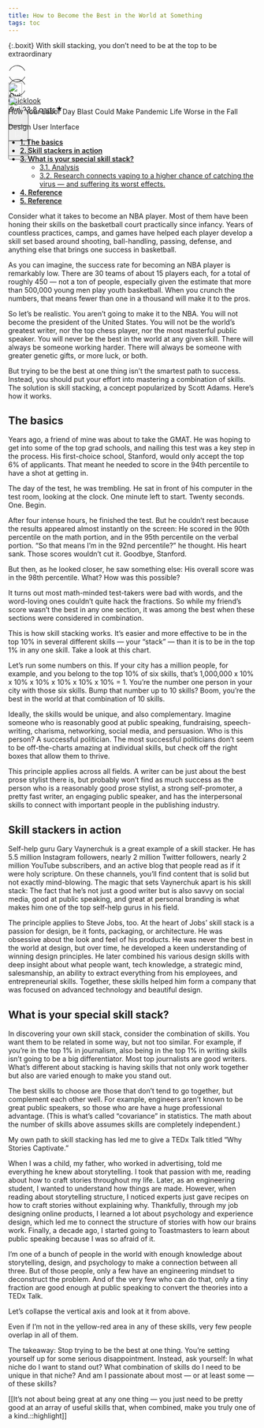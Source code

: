 ```yaml
---
title: How to Become the Best in the World at Something
tags: toc
---
```


{:.boxit}
With skill stacking, you don’t need to be at the top to be extraordinary

<div class="ijk"><div class="ntt fb ik il im" style="height: 28px;"><div class="o ntt"><div><a href="https://quicklook.netlify.app/about/" rel="noopener"><div class="ce in io"><div class="ip ntt fa o p gnn iq ir is it iu eg"><svg width="36" height="36" viewBox="0 0 36 36"><path fill-rule="evenodd" clip-rule="evenodd" d="M18 1.87c-6.63 0-12.4 4.14-15.21 10.21L2 11.71C4.94 5.37 11 1 18 1s13.06 4.37 16 10.71l-.79.37C30.4 6.01 24.63 1.88 18 1.88zM2.79 23.92c2.81 6.07 8.58 10.2 15.21 10.2 6.63 0 12.4-4.13 15.21-10.2l.79.37C31.06 30.63 25 35 18 35S4.94 30.63 2 24.29l.79-.37z"></path></svg></div><img alt="Quicklook" class="amm dpp io in" src="https://avatars0.githubusercontent.com/u/68094278?v=4?crop=0.525xw:1xh;center,top&resize=640:*" width="28" height="28" style="margin-top: 0px;"></div></a></div><div class="iv ab ntt"><div class="ntt"><div style="flex:1; align-self: center;"><span class="crr cs cb cc fgg"><a href="https://quicklook.netlify.app/about/" class="" rel="noopener" style="background-image: none;"><h10 class="crr cs cb cc gjj">Quicklook</h10></a></span></div></div><span class="crr cs cb cc gh" style="align-self: center;"><a class="" rel="noopener" href="https://quicklook.netlify.app/posts/toc" style="background-image: none;"><h10 class="crr cs cb cc gh"><span class="iw"></span>Jun 23<span class="ix gh">·</span>8 parts<svg class="iy iz ja" width="15" height="15" viewBox="0 0 15 15"><path d="M7.44 2.32c.03-.1.09-.1.12 0l1.2 3.53a.29.29 0 0 0 .26.2h3.88c.11 0 .13.04.04.1L9.8 8.33a.27.27 0 0 0-.1.29l1.2 3.53c.03.1-.01.13-.1.07l-3.14-2.18a.3.3 0 0 0-.32 0L4.2 12.22c-.1.06-.14.03-.1-.07l1.2-3.53a.27.27 0 0 0-.1-.3L2.06 6.16c-.1-.06-.07-.12.03-.12h3.89a.29.29 0 0 0 .26-.19l1.2-3.52z"></path></svg></h10></a></span></div></div><div class="ntt jb jc jd je jf jg jh ji ex" style="align-self: center;"><div class="ntt o"><div class="jj amm"><div class="by" aria-hidden="false"><button class="boo ch ax ay az ba bb bcc bdd be dl dm bh dn do"><svg width="25" height="25" class="q"><g fill-rule="evenodd"><path d="M15.6 5a.42.42 0 0 0 .17-.3.42.42 0 0 0-.12-.33l-2.8-2.79a.5.5 0 0 0-.7 0l-2.8 2.8a.4.4 0 0 0-.1.32c0 .12.07.23.16.3h.02a.45.45 0 0 0 .57-.04l2-2V10c0 .28.23.5.5.5s.5-.22.5-.5V2.93l2.02 2.02c.08.07.18.12.3.13.11.01.21-.02.3-.08v.01"></path><path d="M18 7h-1.5a.5.5 0 0 0 0 1h1.6c.5 0 .9.4.9.9v10.2c0 .5-.4.9-.9.9H6.9a.9.9 0 0 1-.9-.9V8.9c0-.5.4-.9.9-.9h1.6a.5.5 0 0 0 .35-.15A.5.5 0 0 0 9 7.5a.5.5 0 0 0-.15-.35A.5.5 0 0 0 8.5 7H7a2 2 0 0 0-2 2v10c0 1.1.9 2 2 2h11a2 2 0 0 0 2-2V9a2 2 0 0 0-2-2"></path></g></svg></button></div></div><div class="jk amm"><div><div class="iy"><div><div class="by" role="tooltip" aria-hidden="false" aria-describedby="1" aria-labelledby="1"><button class="boo ch ax ay az ba bb bcc bdd be dl dm bh dn do" onclick="tocContainer()"><svg width="25" height="25" viewBox="0 0 25 25"><path d="M19 6a2 2 0 0 0-2-2H8a2 2 0 0 0-2 2v14.66h.01c.01.1.05.2.12.28a.5.5 0 0 0 .7.03l5.67-4.12 5.66 4.13a.5.5 0 0 0 .71-.03.5.5 0 0 0 .12-.29H19V6zm-6.84 9.97L7 19.64V6a1 1 0 0 1 1-1h9a1 1 0 0 1 1 1v13.64l-5.16-3.67a.49.49 0 0 0-.68 0z" fill-rule="evenodd"></path></svg></button></div></div></div></div></div><div class="jl amm ag"><div class="by" aria-hidden="false"><div class="by" aria-hidden="false"><div class="amm bk bee"><button class="boo ch ax ay az ba bb bcc bdd be dl dm bh dn do"><svg class="q jm jn" width="25" height="25"><path d="M5 12.5c0 .55.2 1.02.59 1.41.39.4.86.59 1.41.59.55 0 1.02-.2 1.41-.59.4-.39.59-.86.59-1.41 0-.55-.2-1.02-.59-1.41A1.93 1.93 0 0 0 7 10.5c-.55 0-1.02.2-1.41.59-.4.39-.59.86-.59 1.41zm5.62 0c0 .55.2 1.02.58 1.41.4.4.87.59 1.42.59.55 0 1.02-.2 1.41-.59.4-.39.59-.86.59-1.41 0-.55-.2-1.02-.59-1.41a1.93 1.93 0 0 0-1.41-.59c-.55 0-1.03.2-1.42.59-.39.39-.58.86-.58 1.41zm5.6 0c0 .55.2 1.02.58 1.41.4.4.87.59 1.43.59.56 0 1.03-.2 1.42-.59.39-.39.58-.86.58-1.41 0-.55-.2-1.02-.58-1.41a1.93 1.93 0 0 0-1.42-.59c-.56 0-1.04.2-1.43.59-.39.39-.58.86-.58 1.41z" fill-rule="evenodd"></path></svg></button></div></div></div></div></div></div></div></div>

<div id="bottommenu" class="ijk"><div class="ntt fb ik il im" style="height: 28px;"><div class="o ntt"><div><a href="https://quicklook.netlify.app/about/" rel="noopener"><div class="ce in io"><div class="ip ntt fa o p gnn iq ir is it iu eg"><svg width="36" height="36" viewBox="0 0 36 36"><path fill-rule="evenodd" clip-rule="evenodd" d="M18 1.87c-6.63 0-12.4 4.14-15.21 10.21L2 11.71C4.94 5.37 11 1 18 1s13.06 4.37 16 10.71l-.79.37C30.4 6.01 24.63 1.88 18 1.88zM2.79 23.92c2.81 6.07 8.58 10.2 15.21 10.2 6.63 0 12.4-4.13 15.21-10.2l.79.37C31.06 30.63 25 35 18 35S4.94 30.63 2 24.29l.79-.37z"></path></svg></div><img alt="Quicklook" class="amm dpp io in" src="https://avatars0.githubusercontent.com/u/68094278?v=4?crop=0.525xw:1xh;center,top&resize=640:*" width="28" height="28" style="margin-top: 0px;"></div></a></div></div><div class="ntt jb jc jd je jf jg jh ji ex" style="align-self: center;"><div class="ntt o"><div class="jj amm"><div class="by" aria-hidden="false"><button class="boo ch ax ay az ba bb bcc bdd be dl dm bh dn do"><svg width="25" height="25" class="q" style="fill: #f5f5f7;"><g fill-rule="evenodd"><path d="M15.6 5a.42.42 0 0 0 .17-.3.42.42 0 0 0-.12-.33l-2.8-2.79a.5.5 0 0 0-.7 0l-2.8 2.8a.4.4 0 0 0-.1.32c0 .12.07.23.16.3h.02a.45.45 0 0 0 .57-.04l2-2V10c0 .28.23.5.5.5s.5-.22.5-.5V2.93l2.02 2.02c.08.07.18.12.3.13.11.01.21-.02.3-.08v.01"></path><path d="M18 7h-1.5a.5.5 0 0 0 0 1h1.6c.5 0 .9.4.9.9v10.2c0 .5-.4.9-.9.9H6.9a.9.9 0 0 1-.9-.9V8.9c0-.5.4-.9.9-.9h1.6a.5.5 0 0 0 .35-.15A.5.5 0 0 0 9 7.5a.5.5 0 0 0-.15-.35A.5.5 0 0 0 8.5 7H7a2 2 0 0 0-2 2v10c0 1.1.9 2 2 2h11a2 2 0 0 0 2-2V9a2 2 0 0 0-2-2"></path></g></svg></button></div></div><div class="jk amm"><div><div class="iy"><div><div class="by" role="tooltip" aria-hidden="false" aria-describedby="1" aria-labelledby="1"><button class="boo ch ax ay az ba bb bcc bdd be dl dm bh dn do" onclick="tocContainer()" style="fill: #f5f5f7;"><svg width="25" height="25" viewBox="0 0 25 25"><path d="M19 6a2 2 0 0 0-2-2H8a2 2 0 0 0-2 2v14.66h.01c.01.1.05.2.12.28a.5.5 0 0 0 .7.03l5.67-4.12 5.66 4.13a.5.5 0 0 0 .71-.03.5.5 0 0 0 .12-.29H19V6zm-6.84 9.97L7 19.64V6a1 1 0 0 1 1-1h9a1 1 0 0 1 1 1v13.64l-5.16-3.67a.49.49 0 0 0-.68 0z" fill-rule="evenodd"></path></svg></button></div></div></div></div></div><div class="jl amm ag" style="margin-right: 34px;"><div class="by" aria-hidden="false"><div class="by" aria-hidden="false"><div class="amm bk bee"><button class="boo ch ax ay az ba bb bcc bdd be dl dm bh dn do"><svg class="q jm jn" width="25" height="25" style="fill: #f5f5f7;"><path d="M5 12.5c0 .55.2 1.02.59 1.41.39.4.86.59 1.41.59.55 0 1.02-.2 1.41-.59.4-.39.59-.86.59-1.41 0-.55-.2-1.02-.59-1.41A1.93 1.93 0 0 0 7 10.5c-.55 0-1.02.2-1.41.59-.4.39-.59.86-.59 1.41zm5.62 0c0 .55.2 1.02.58 1.41.4.4.87.59 1.42.59.55 0 1.02-.2 1.41-.59.4-.39.59-.86.59-1.41 0-.55-.2-1.02-.59-1.41a1.93 1.93 0 0 0-1.41-.59c-.55 0-1.03.2-1.42.59-.39.39-.58.86-.58 1.41zm5.6 0c0 .55.2 1.02.58 1.41.4.4.87.59 1.43.59.56 0 1.03-.2 1.42-.59.39-.39.58-.86.58-1.41 0-.55-.2-1.02-.58-1.41a1.93 1.93 0 0 0-1.42-.59c-.56 0-1.04.2-1.43.59-.39.39-.58.86-.58 1.41z" fill-rule="evenodd"></path></svg></button></div></div></div></div></div></div></div></div>

<link rel="stylesheet" href="/assets/css/toc.css">
<script src="/assets/js/toc.js"/></script>
<div id="toc-container">
<div class="user-guide-header">
<button type="button" class="close" onclick="tocContainer()" data-dismiss="modal" aria-label="Close" style="border-width: 0px;outline: none;background: transparent;margin: 0;padding: 0;"><span aria-hidden="true" style="font-family: Feed;">×</span></button>
<p class="toc-title">How Your Labor Day Blast Could Make Pandemic Life Worse in the Fall</p>
<span class="label label-info">Design</span>
<span class="label label-info"> User Interface</span>
</div>
        <nav>
            <ul class="toc-list">
                <li class="re-li makedl a"><a href="#the_basics" style="background-image: none; font-weight: 600;">1. The basics</a></li>
                <li class="re-li makedl a"><a href="#skill-stackers" style="background-image: none; font-weight: 600;">2. Skill stackers in action</a></li>
                <li class="re-li makedl a"><a href="#special-skill" style="background-image: none; font-weight: 600;">3. What is your special skill stack?</a>
            <ul><li class="re-li makedl a" style="margin-left: 16px;"><a href="#chu-thich" style="background-image: none;">3.1. Analysis</a></li>
                <li class="re-li makedl a" style="margin-left: 16px;"><a href="#chu-thich" style="background-image: none;">3.2. Research connects vaping to a higher chance of catching the virus — and suffering its worst effects.</a></li></ul></li>
                <li class="re-li makedl a"><a href="#chu-thich" style="background-image: none; font-weight: 600;">4. Reference</a></li>
                <li class="re-li makedl a"><a href="#chu-thich" style="background-image: none; font-weight: 600;">5. Reference</a></li>
            </ul>
        </nav>
</div>

Consider what it takes to become an NBA player. Most of them have been honing their skills on the basketball court practically since infancy. Years of countless practices, camps, and games have helped each player develop a skill set based around shooting, ball-handling, passing, defense, and anything else that brings one success in basketball.

As you can imagine, the success rate for becoming an NBA player is remarkably low. There are 30 teams of about 15 players each, for a total of roughly 450 — not a ton of people, especially given the estimate that more than 500,000 young men play youth basketball. When you crunch the numbers, that means fewer than one in a thousand will make it to the pros.

So let’s be realistic. You aren’t going to make it to the NBA. You will not become the president of the United States. You will not be the world’s greatest writer, nor the top chess player, nor the most masterful public speaker. You will never be the best in the world at any given skill. There will always be someone working harder. There will always be someone with greater genetic gifts, or more luck, or both.

But trying to be the best at one thing isn’t the smartest path to success. Instead, you should put your effort into mastering a combination of skills. The solution is skill stacking, a concept popularized by Scott Adams. Here’s how it works.

<h2 id="the_basics">The basics</h2>

Years ago, a friend of mine was about to take the GMAT. He was hoping to get into some of the top grad schools, and nailing this test was a key step in the process. His first-choice school, Stanford, would only accept the top 6% of applicants. That meant he needed to score in the 94th percentile to have a shot at getting in.

The day of the test, he was trembling. He sat in front of his computer in the test room, looking at the clock. One minute left to start. Twenty seconds. One. Begin.

After four intense hours, he finished the test. But he couldn’t rest because the results appeared almost instantly on the screen: He scored in the 90th percentile on the math portion, and in the 95th percentile on the verbal portion. “So that means I’m in the 92nd percentile?” he thought. His heart sank. Those scores wouldn’t cut it. Goodbye, Stanford.

But then, as he looked closer, he saw something else: His overall score was in the 98th percentile. What? How was this possible?

It turns out most math-minded test-takers were bad with words, and the word-loving ones couldn’t quite hack the fractions. So while my friend’s score wasn’t the best in any one section, it was among the best when these sections were considered in combination.

This is how skill stacking works. It’s easier and more effective to be in the top 10% in several different skills — your “stack” — than it is to be in the top 1% in any one skill. Take a look at this chart.

Let’s run some numbers on this. If your city has a million people, for example, and you belong to the top 10% of six skills, that’s 1,000,000 x 10% x 10% x 10% x 10% x 10% x 10% = 1. You’re the number one person in your city with those six skills. Bump that number up to 10 skills? Boom, you’re the best in the world at that combination of 10 skills.

Ideally, the skills would be unique, and also complementary. Imagine someone who is reasonably good at public speaking, fundraising, speech-writing, charisma, networking, social media, and persuasion. Who is this person? A successful politician. The most successful politicians don’t seem to be off-the-charts amazing at individual skills, but check off the right boxes that allow them to thrive.

This principle applies across all fields. A writer can be just about the best prose stylist there is, but probably won’t find as much success as the person who is a reasonably good prose stylist, a strong self-promoter, a pretty fast writer, an engaging public speaker, and has the interpersonal skills to connect with important people in the publishing industry.

<h2 id="skill-stackers">Skill stackers in action</h2>

Self-help guru Gary Vaynerchuk is a great example of a skill stacker. He has 5.5 million Instagram followers, nearly 2 million Twitter followers, nearly 2 million YouTube subscribers, and an active blog that people read as if it were holy scripture. On these channels, you’ll find content that is solid but not exactly mind-blowing. The magic that sets Vaynerchuk apart is his skill stack: The fact that he’s not just a good writer but is also savvy on social media, good at public speaking, and great at personal branding is what makes him one of the top self-help gurus in his field.

The principle applies to Steve Jobs, too. At the heart of Jobs’ skill stack is a passion for design, be it fonts, packaging, or architecture. He was obsessive about the look and feel of his products. He was never the best in the world at design, but over time, he developed a keen understanding of winning design principles. He later combined his various design skills with deep insight about what people want, tech knowledge, a strategic mind, salesmanship, an ability to extract everything from his employees, and entrepreneurial skills. Together, these skills helped him form a company that was focused on advanced technology and beautiful design.

<h2 id="special-skill">What is your special skill stack?</h2>

In discovering your own skill stack, consider the combination of skills. You want them to be related in some way, but not too similar. For example, if you’re in the top 1% in journalism, also being in the top 1% in writing skills isn’t going to be a big differentiator. Most top journalists are good writers. What’s different about stacking is having skills that not only work together but also are varied enough to make you stand out.

The best skills to choose are those that don’t tend to go together, but complement each other well. For example, engineers aren’t known to be great public speakers, so those who are have a huge professional advantage. (This is what’s called “covariance” in statistics. The math about the number of skills above assumes skills are completely independent.)

My own path to skill stacking has led me to give a TEDx Talk titled “Why Stories Captivate.”

When I was a child, my father, who worked in advertising, told me everything he knew about storytelling. I took that passion with me, reading about how to craft stories throughout my life. Later, as an engineering student, I wanted to understand how things are made. However, when reading about storytelling structure, I noticed experts just gave recipes on how to craft stories without explaining why. Thankfully, through my job designing online products, I learned a lot about psychology and experience design, which led me to connect the structure of stories with how our brains work. Finally, a decade ago, I started going to Toastmasters to learn about public speaking because I was so afraid of it.

I’m one of a bunch of people in the world with enough knowledge about storytelling, design, and psychology to make a connection between all three. But of those people, only a few have an engineering mindset to deconstruct the problem. And of the very few who can do that, only a tiny fraction are good enough at public speaking to convert the theories into a TEDx Talk.

Let’s collapse the vertical axis and look at it from above.

Even if I’m not in the yellow-red area in any of these skills, very few people overlap in all of them.

The takeaway: Stop trying to be the best at one thing. You’re setting yourself up for some serious disappointment. Instead, ask yourself: In what niche do I want to stand out? What combination of skills do I need to be unique in that niche? And am I passionate about most — or at least some — of these skills?

[[It’s not about being great at any one thing — you just need to be pretty good at an array of useful skills that, when combined, make you truly one of a kind.::highlight]]

